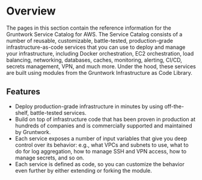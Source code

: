 # Overview

The pages in this section contain the reference information for the Gruntwork
Service Catalog for AWS. The Service Catalog consists of a number of reusable,
customizable, battle-tested, production-grade infrastructure-as-code services
that you can use to deploy and manage your infrastructure, including Docker
orchestration, EC2 orchestration, load balancing, networking, databases, caches,
monitoring, alerting, CI/CD, secrets management, VPN, and much more. Under the
hood, these services are built using modules from the Gruntwork Infrastructure
as Code Library.

## Features

- Deploy production-grade infrastructure in minutes by using off-the-shelf,
  battle-tested services.
- Build on top of infrastructure code that has been proven in production at
  hundreds of companies and is commercially supported and maintained by
  Gruntwork.
- Each service exposes a number of input variables that give you deep control
  over its behavior: e.g., what VPCs and subnets to use, what to do for log
  aggregation, how to manage SSH and VPN access, how to manage secrets, and so
  on.
- Each service is defined as code, so you can customize the behavior even
  further by either extending or forking the module.
